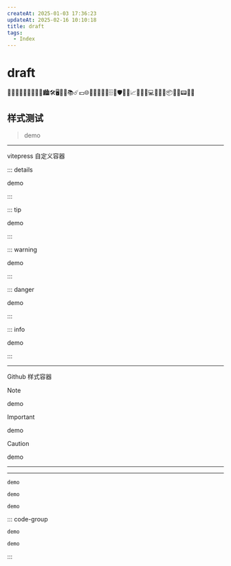```yaml
---
createAt: 2025-01-03 17:36:23
updateAt: 2025-02-16 10:10:18
title: draft
tags:
  - Index
---
```


# draft

📡📒👨🏼‍🎓🤔👨🏼‍💻🏙️🛠️🖥️🛒🎦📚☄️💴🌐💈📄👢🔧🐞🗄️🔳🛡️🔌🥰📈💯🌵🎵💻💠📑🧊📦🎨🥢📟📆📅

## 样式测试

>  demo

---
vitepress 自定义容器

::: details

demo

:::

::: tip

demo

:::

::: warning

demo

:::

::: danger

demo

:::

::: info

demo

:::

---

Github 样式容器

> [!note]
> demo

> [!important]
> demo

> [!caution]
> demo

---
<Linkcard url="" title="标题" description="描述" logo="../logo.png" />
<Linkcard url="https://yiov.top/guide/" title="标题" description="描述" logo="https://pp.myapp.com/ma_icon/0/icon_10910_1711008413/256" />

---

```
demo
```

```vue
demo
```

```vue [example.vue]
demo
```

::: code-group

```pnpm
demo
```

```npm
demo
```

:::

[^1]: 
